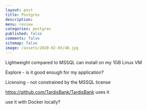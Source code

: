 ```yaml
---
layout: post
title: Postgres 
description: 
menu: review
categories: postgres 
published: false 
comments: false     
sitemap: false
image: /assets/2020-02-03/40.jpg
---
```


<!-- ![alt text](/assets/2020-02-03/41.jpg "Choosing an image"){:width="600px"} -->

Lightweight compared to MSSQL
can install on my 1GB Linux VM

Explore - is it good enough for my application?

Licensing - not constrained by the MSSQL license

https://github.com/TardisBank/TardisBank uses it


use it with Docker locally?




